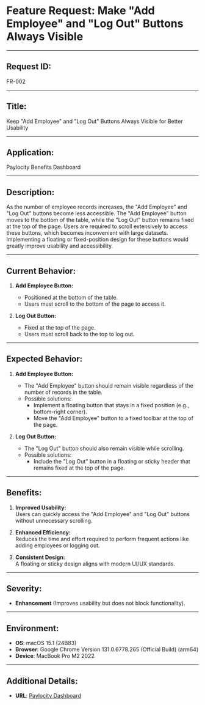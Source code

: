 # Feature Request: Make "Add Employee" and "Log Out" Buttons Always Visible

---

## Request ID:
FR-002

---

## Title:
Keep "Add Employee" and "Log Out" Buttons Always Visible for Better Usability

---

## Application:
Paylocity Benefits Dashboard

---

## Description:
As the number of employee records increases, the "Add Employee" and "Log Out" buttons become less accessible. The "Add Employee" button moves to the bottom of the table, while the "Log Out" button remains fixed at the top of the page. Users are required to scroll extensively to access these buttons, which becomes inconvenient with large datasets. Implementing a floating or fixed-position design for these buttons would greatly improve usability and accessibility.

---

## Current Behavior:
1. **Add Employee Button:**
   - Positioned at the bottom of the table.
   - Users must scroll to the bottom of the page to access it.
   
2. **Log Out Button:**
   - Fixed at the top of the page.
   - Users must scroll back to the top to log out.

---

## Expected Behavior:
1. **Add Employee Button:**
   - The "Add Employee" button should remain visible regardless of the number of records in the table.
   - Possible solutions:
     - Implement a floating button that stays in a fixed position (e.g., bottom-right corner).
     - Move the "Add Employee" button to a fixed toolbar at the top of the page.

2. **Log Out Button:**
   - The "Log Out" button should also remain visible while scrolling.
   - Possible solutions:
     - Include the "Log Out" button in a floating or sticky header that remains fixed at the top of the page.

---

## Benefits:
1. **Improved Usability:**  
   Users can quickly access the "Add Employee" and "Log Out" buttons without unnecessary scrolling.
   
2. **Enhanced Efficiency:**  
   Reduces the time and effort required to perform frequent actions like adding employees or logging out.

3. **Consistent Design:**  
   A floating or sticky design aligns with modern UI/UX standards.

---

## Severity:
- **Enhancement** (Improves usability but does not block functionality).

---

## Environment:
- **OS**: macOS 15.1 (24B83)  
- **Browser**: Google Chrome Version 131.0.6778.265 (Official Build) (arm64)  
- **Device**: MacBook Pro M2 2022  

---

## Additional Details:
- **URL**: [Paylocity Dashboard](https://wmxrwq14uc.execute-api.us-east-1.amazonaws.com/Prod/Account/Login)
